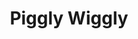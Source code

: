 ---
title: "Piggly Wiggly"
url: /sheboygan/piggly-wiggly-south-business-drive/
shop: supermarket
---